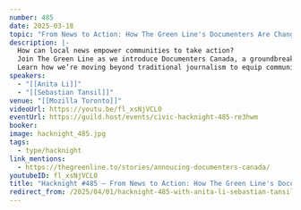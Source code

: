 ```yaml
---
number: 485
date: 2025-03-18
topic: "From News to Action: How The Green Line's Documenters Are Changing Civic Engagement"
description: |-
  How can local news empower communities to take action?
  Join The Green Line as we introduce Documenters Canada, a groundbreaking initiative training Torontonians to document public meetings and hold power accountable.
  Learn how we’re moving beyond traditional journalism to equip communities with the tools to advocate for themselves—starting in Alexandra Park, Kensington Market and Chinatown.
speakers:
  - "[[Anita Li]]"
  - "[[Sebastian Tansil]]"
venue: "[[Mozilla Toronto]]"
videoUrl: https://youtu.be/fl_xsNjVCL0
eventUrl: https://guild.host/events/civic-hacknight-485-re3hwm
booker: 
image: hacknight_485.jpg
tags:
  - type/hacknight
link_mentions:
  - https://thegreenline.to/stories/annoucing-documenters-canada/
youtubeID: fl_xsNjVCL0
title: "Hacknight #485 – From News to Action: How The Green Line's Documenters Are Changing Civic Engagement"
redirect_from: /2025/04/01/hacknight-485-with-anita-li-sebastian-tansil-from-news-to-action-how-the-green-lines-documenters-are-changing-civic-engagement/
---
```

